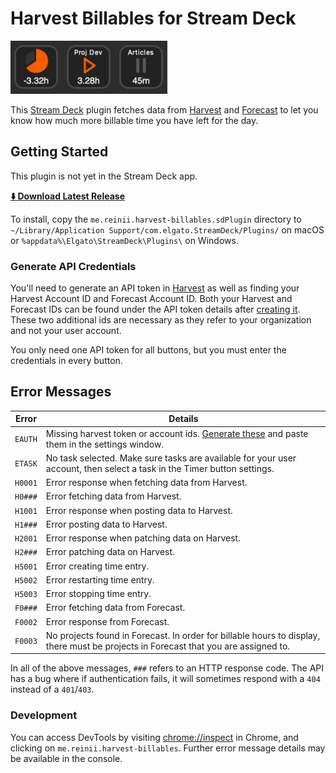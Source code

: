 # Harvest Billables for Stream Deck

![](docs/icons.png)

This [Stream Deck][stream-deck] plugin fetches data from [Harvest][harvest] and [Forecast][forecast]
to let you know how much more billable time you have left for the day.

## Getting Started

This plugin is not yet in the Stream Deck app.

**[:arrow_down: Download Latest Release](https://github.com/reiniiriarios/stream-deck-billables-harvest/releases/download/v0.1/release-v0.1.zip)**

To install, copy the `me.reinii.harvest-billables.sdPlugin` directory to
`~/Library/Application Support/com.elgato.StreamDeck/Plugins/` on macOS or
`%appdata%\Elgato\StreamDeck\Plugins\` on Windows.

### Generate API Credentials

You'll need to generate an API token in [Harvest][harvest-api] as well
as finding your Harvest Account ID and Forecast Account ID. Both your Harvest and Forecast IDs
can be found under the API token details after [creating it][harvest-api]. These two additional
ids are necessary as they refer to your organization and not your user account.

You only need one API token for all buttons, but you must enter the credentials in every button.

[stream-deck]: https://www.elgato.com/en/welcome-to-stream-deck
[harvest]: https://www.getharvest.com/
[forecast]: https://www.getharvest.com/forecast
[harvest-api]: https://id.getharvest.com/developers

## Error Messages

Error|Details
---|---
`EAUTH`|Missing harvest token or account ids. [Generate these][harvest-api] and paste them in the settings window.
`ETASK`|No task selected. Make sure tasks are available for your user account, then select a task in the Timer button settings.
`H0001`|Error response when fetching data from Harvest.
`H0###`|Error fetching data from Harvest.
`H1001`|Error response when posting data to Harvest.
`H1###`|Error posting data to Harvest.
`H2001`|Error response when patching data on Harvest.
`H2###`|Error patching data on Harvest.
`H5001`|Error creating time entry.
`H5002`|Error restarting time entry.
`H5003`|Error stopping time entry.
`F0###`|Error fetching data from Forecast.
`F0002`|Error response from Forecast.
`F0003`|No projects found in Forecast. In order for billable hours to display, there must be projects in Forecast that you are assigned to.

In all of the above messages, `###` refers to an HTTP response code.
The API has a bug where if authentication fails, it will sometimes respond
with a `404` instead of a `401`/`403`.

### Development

You can access DevTools by visiting [chrome://inspect](chrome://inspect) in Chrome, and clicking on `me.reinii.harvest-billables`. Further error message details may be available in the console.

